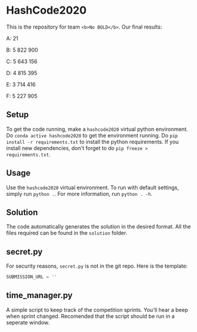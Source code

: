 # HashCode2020

This is the repository for team `<b>No BOLD</b>`.
Our final results:

A: 21

B: 5 822 900

C: 5 643 156

D: 4 815 395

E: 3 714 416

F: 5 227 905


## Setup

To get the code running, make a `hashcode2020` virtual python environment. Do `conda active hashcode2020` to get the environment running. Do `pip install -r requirements.txt` to install the python requirements. If you install new dependencies, don't forget to do `pip freeze > requirements.txt`.

## Usage

Use the `hashcode2020` virtual environment. To run with default settings, simply run `python .`. For more information, run `python . -h`.

## Solution

The code automatically generates the solution in the desired format. All the files required can be found in the `solution` folder.

## secret.py

For security reasons, `secret.py` is not in the git repo. Here is the template:

```python
SUBMISSION_URL = ''
```

## time_manager.py 

A simple script to keep track of the competition sprints. You'll hear a beep when sprint changed. Recomended that the script should be run in a seperate window.
